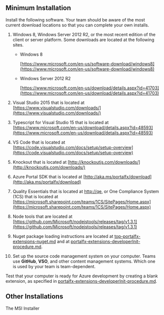 ## Minimum Installation

Install the following software. Your team should be aware of the most current download locations so that you can complete your own installs.

1. Windows 8, Windows Server 2012 R2, or the most recent edition of the client or server platform. Some downloads are located at the following sites.
    * Windows 8
    
      [https://www.microsoft.com/en-us/software-download/windows8](https://www.microsoft.com/en-us/software-download/windows8)

    * Windows Server 2012 R2

      [https://www.microsoft.com/en-us/download/details.aspx?id=41703](https://www.microsoft.com/en-us/download/details.aspx?id=41703)

1. Visual Studio 2015 that is located at [https://www.visualstudio.com/downloads/](https://www.visualstudio.com/downloads/)

1. Typescript for Visual Studio 15 that is located at [https://www.microsoft.com/en-us/download/details.aspx?id=48593](https://www.microsoft.com/en-us/download/details.aspx?id=48593)

1. VS Code that is located at [https://code.visualstudio.com/docs/setup/setup-overview](https://code.visualstudio.com/docs/setup/setup-overview)

1. Knockout that is located at [http://knockoutjs.com/downloads/](http://knockoutjs.com/downloads/)

1. Azure Portal SDK that is located at [http://aka.ms/portalfx/download](http://aka.ms/portalfx/download)

1. Quality Essentials that is located at [http://qe](http://qe), or One Compliance System (1CS) that is located at  [https://microsoft.sharepoint.com/teams/1CS/SitePages/Home.aspx](https://microsoft.sharepoint.com/teams/1CS/SitePages/Home.aspx)

1. Node tools that are located at [https://github.com/Microsoft/nodejstools/releases/tag/v1.3.1](https://github.com/Microsoft/nodejstools/releases/tag/v1.3.1)

1. Nuget package loading instructions are located at [top-portalfx-extensions-nuget.md](top-portalfx-extensions-nuget.md) and at [portalfx-extensions-developerInit-procedure.md](portalfx-extensions-developerInit-procedure.md).

1. Set up the source code management system on your computer. Teams use **GitHub**, **VSO**, and other content management systems. Which one is used by your team is team-dependent.

Test that your computer is ready for Azure development by creating a blank extension, as specified in [portalfx-extensions-developerInit-procedure.md](portalfx-extensions-developerInit-procedure.md).

## Other Installations

The MSI Installer